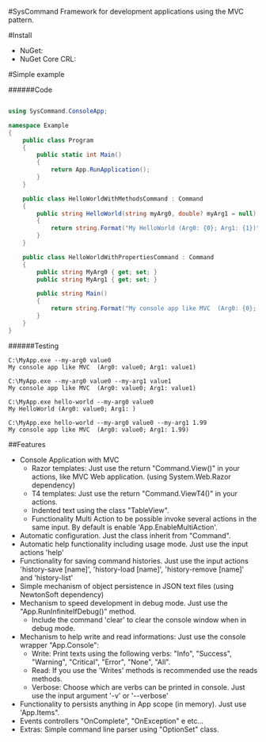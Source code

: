 #SysCommand
Framework for development applications using the MVC pattern.

#Install

* NuGet: 
* NuGet Core CRL: 

#Simple example

######Code

```csharp

using SysCommand.ConsoleApp;

namespace Example
{
    public class Program
    {
        public static int Main()
        {
            return App.RunApplication();
        }
    }

    public class HelloWorldWithMethodsCommand : Command
    {
        public string HelloWorld(string myArg0, double? myArg1 = null)
        {
            return string.Format("My HelloWorld (Arg0: {0}; Arg1: {1})", myArg0, myArg1);
        }
    }

    public class HelloWorldWithPropertiesCommand : Command
    {
        public string MyArg0 { get; set; }
        public string MyArg1 { get; set; }

        public string Main()
        {
            return string.Format("My console app like MVC  (Arg0: {0}; Arg1: {1})", MyArg0, MyArg1);
        }
    }
}

```

######Testing

```
C:\MyApp.exe --my-arg0 value0
My console app like MVC  (Arg0: value0; Arg1: value1)

C:\MyApp.exe --my-arg0 value0 --my-arg1 value1
My console app like MVC  (Arg0: value0; Arg1: value1)

C:\MyApp.exe hello-world --my-arg0 value0
My HelloWorld (Arg0: value0; Arg1: )

C:\MyApp.exe hello-world --my-arg0 value0 --my-arg1 1.99
My console app like MVC  (Arg0: value0; Arg1: 1.99)
```

##Features

  * Console Application with MVC
    * Razor templates: Just use the return "Command.View()" in your actions, like MVC Web application. (using System.Web.Razor dependency)
    * T4 templates: Just use the return "Command.ViewT4()" in your actions.
    * Indented text using the class "TableView".
    * Functionality Multi Action to be possible invoke several actions in the same input. By default is enable 'App.EnableMultiAction'.
  * Automatic configuration. Just the class inherit from "Command".
  * Automatic help functionality including usage mode. Just use the input actions 'help'
  * Functionality for saving command histories. Just use the input actions 'history-save [name]', 'history-load [name]', 'history-remove [name]' and 'history-list'
  * Simple mechanism of object persistence in JSON text files (using NewtonSoft dependency)
  * Mechanism to speed development in debug mode. Just use the "App.RunInfiniteIfDebug()" method.
    * Include the command 'clear' to clear the console window when in debug mode.
  * Mechanism to help write and read informations: Just use the console wrapper "App.Console":
    * Write: Print texts using the following verbs: "Info", "Success", "Warning", "Critical", "Error", "None", "All".
    * Read: If you use the 'Writes' methods is recommended use the reads methods.
    * Verbose: Choose which are verbs can be printed in console. Just use the input argument '-v' or '--verbose'
  * Functionality to persists anything in App scope (in memory). Just use 'App.Items".
  * Events controllers "OnComplete", "OnException" e etc...
  * Extras: Simple command line parser using "OptionSet" class.